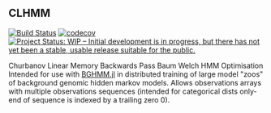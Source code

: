 ## CLHMM
[![Build Status](https://travis-ci.org/mmattocks/CLHMM.jl.svg?branch=master)](https://travis-ci.org/mmattocks/CLHMM.jl)
[![codecov](https://codecov.io/gh/mmattocks/CLHMM.jl/branch/master/graph/badge.svg)](https://codecov.io/gh/mmattocks/CLHMM.jl)
[![Project Status: WIP – Initial development is in progress, but there has not yet been a stable, usable release suitable for the public.](https://www.repostatus.org/badges/latest/wip.svg)](https://www.repostatus.org/#wip)

Churbanov Linear Memory Backwards Pass Baum Welch HMM Optimisation
Intended for use with [BGHMM.jl](https://github.com/mmattocks/BGHMM.jl) in distributed training of large model "zoos" of background genomic hidden markov models. Allows observations arrays with multiple observations sequences (intended for categorical dists only- end of sequence is indexed by a trailing zero 0).
